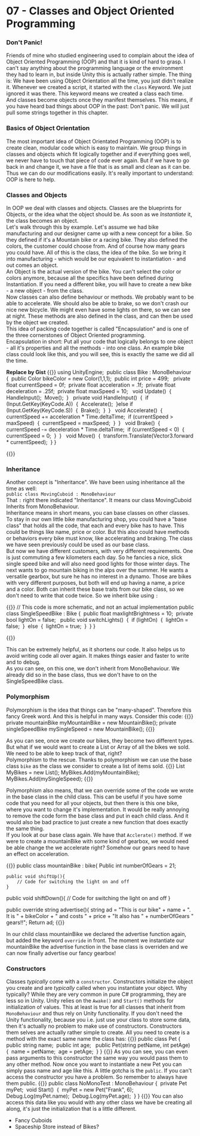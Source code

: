 # 07 - Classes and Object Oriented Programming
### Don't Panic!
Friends of mine who studied engineering used to complain about the idea of Object Oriented Programming (OOP) and that it is kind of hard to grasp. I can't say anything about the programming language or the environment they had to learn in, but inside Unity this is actually rather simple. The thing is: We have been using Object Orientation all the time, you just didn't realize it. Whenever we created a script, it started with the `class` Keyword. We just ignored it was there. This keyword means we created a class each time. And classes become objects once they manifest themselves. This means, if you have heard bad things about OOP in the past: Don't panic. We will just pull some strings together in this chapter.

### Basics of Object Orientation
The most important idea of Object Orientated Programming (OOP) is to create clean, modular code which is easy to maintain. We group things in classes and objects which fit logically together and if everything goes well, we never have to touch that piece of code ever again. But if we have to go back in and change it, we have a file that is as small and clean as it can be. Thus we can do our modifications easily. It's really important to understand: OOP is here to help.

### Classes and Objects
In OOP we deal with classes and objects. Classes are the blueprints for Objects, or the idea what the object should be. As soon as we *Instantiate* it, the class becomes an object. \
Let's walk through this by example. Let's assume we had bike manufacturing and our designer came up with a new concept for a bike. So they defined if it's a Mountain bike or a racing bike. They also defined the colors, the customer could choose from. And of course how many gears you could have. All of this is the class, the idea of the bike. So we bring it into manufacturing - which would be our equivalent to instantiation - and out comes an object. \
An Object is the actual version of the bike. You can't select the color or colors anymore, because all the specifics have been defined during Instantiation. If you need a different bike, you will have to create a new bike - a new object - from the class. \
Now classes can also define behaviour or methods. We probably want to be able to accelerate. We should also be able to brake, so we don't crash our nice new bicycle. We might even have some lights on there, so we can see at night. These methods are also defined in the class, and can then be used by the object we created. \
This idea of packing code together is called "Encapsulation" and is one of the three cornerstones of Object Oriented programming. \
Encapsulation in short: Put all your code that logically belongs to one object - all it's properties and all the methods - into one class. An example bike class could look like this, and you will see, this is exactly the same we did all the time.

**Replace by Gist**
{{<highlight c>}}
using UnityEngine;  public class Bike : MonoBehaviour {     public Color bikeColor = new Color(1,1,1);     public int price = 499;      private float currentSpeed = 0f;     private float acceleration = .1f;     private float deceleration = .25f;     private float maxSpeed = 10;      void Update()     {         HandleInput();         Move();     }      private void HandleInput()     {         if (Input.GetKey(KeyCode.A))         {             Accelerate();         }else if (Input.GetKey(KeyCode.S))         {             Brake();         }     }      void Accelerate()     {         currentSpeed += acceleration * Time.deltaTime;         if (currentSpeed > maxSpeed)         {             currentSpeed = maxSpeed;         }     }      void Brake()     {         currentSpeed -= deceleration * Time.deltaTime;         if (currentSpeed < 0)         {             currentSpeed = 0;         }     }      void Move()     {         transform.Translate(Vector3.forward * currentSpeed);     } }

{{</highlight>}}

### Inheritance
Another concept is "Inheritance". We have been using inheritance all the time as well: \
`public class MovingCuboid : MonoBehaviour`\
That `:` right there indicated "Inheritance". It means our class MovingCuboid Inherits from MonoBehaviour. \
Inheritance means in short means, you can base classes on other classes. \
To stay in our own little bike manufacturing shop, you could have a "base class" that holds all the code, that each and every bike has to have. This could be things like name, price or color. But this also could have methods or behaviors every bike must know, like accelerating and braking. The class we have seen previously could be used as our base class. \
But now we have different customers, with very different requirements. One is just commuting a few kilometers each day. So he fancies a nice, slick single speed bike and will also need good lights for those winter days. The next wants to go mountain biking in the alps over the summer. He wants a versatile gearbox, but sure he has no interest in a dynamo. Those are bikes with very different purposes, but both will end up having a name, a price and a color. Both can inherit these base traits from our bike class, so we don't need to write that code twice. So we inherit bike using `:`

{{<highlight c>}}
// This code is more schematic, and not an actual implementation
public class SingleSpeedBike : Bike {     public float maxlightBrightness = 10;     private bool lightOn = false;      public void switchLights()     {         if (lightOn)         {             lightOn = false;         }         else         {             lightOn = true;         }     } }

{{</highlight>}}

This can be extremely helpful, as it shortens our code. It also helps us to avoid writing code all over again. It makes things easier and faster to write and to debug. \
As you can see, on this one, we don't inherit from MonoBehaviour. We already did so in the base class, thus we don't have to on the SingleSpeedBike class.

### Polymorphism
Polymorphism is the idea that things can be "many-shaped". Therefore this fancy Greek word. And this is helpful in many ways. Consider this code:
{{<highlight C>}}
private mountainBike myMountainBike = new MountainBike();
private singleSpeedBike mySingleSpeed = new MountainBike();
{{</highlight>}}

As you can see, once we create our bikes, they become two different types. But what if we would want to create a List or Array of all the bikes we sold. We need to be able to keep track of that, right? \
Polymorphism to the rescue. Thanks to polymorphism we can use the base class `bike` as the class we consider to create a list of items sold.
{{<highlight c>}}
	List<Bike> MyBikes = new List<Bike>();
	MyBikes.Add(myMountainBike);
	MyBikes.Add(mySingleSpeed);
{{</highlight>}}

Polymorphism also means, that we can override some of the code we wrote in the base class in the child class. This can be useful if you have some code that you need for all your objects, but then there is this one bike, where you want to change it's implementation. It would be really annoying to remove the code form the base class and put in each child class. And it would also be bad practice to just create a new function that does exactly the same thing. \
If you look at our base class again. We have that `Acclerate()` method. If we were to create a mountainBike with some kind of gearbox, we would need be able change the we accelerate right? Somehow our gears need to have an effect on acceleration.

{{<highlight C>}}
public class mountainBike : bike{
	Public int numberOfGears = 21;

	public void shiftUp(){
		// Code for switching the light on and off
	}

public void shiftDown(){
		// Code for switching the light on and off
	}

public override string advertise(){
	string ad = "This is our bike" + name + ". It is " + bikeColor + " and costs " + price + "It also has " + numberOfGears " gears!!";
		Return ad;
{{</highlight>}}

In our child class mountainBike we declared the advertise function again, but added the keyword `override` in front. The moment we instantiate our mountainBike the advertise function in the base class is overriden and we can now finally advertise our fancy gearbox!

### Constructors
Classes *typically* come with a `constructor`. Constructors initialize the object you create and are *typically* called when you instantiate your object. Why typically? While they are very common in pure C# programming, they are less so in Unity. Unity relies on the `Awake()` and `Start()` methods for initialization of values. This at least is true for all classes that inherit from `MonoBehaviour` and thus rely on Unity functionality. If you don't need the Unity functionality, because you i.e. just use your class to store some data, then it's actually no problem to make use of constructors.
Constructors them selves are actually rather simple to create. All you need to create is a method with the exact same name the class has:
{{<highlight c>}}
public class Pet {     public string name;     public int age;      public Pet(string petName, int petAge)     {         name = petName;         age = petAge;     } }
{{</highlight>}}
As you can see, you can even pass arguments to this constructor the same way you would pass them to any other method. Now once you want to instantiate a new Pet you can simply pass name and age like this. A little gotcha is the `public`. If you can't access the constructor you have a problem. So remember to always have them public.
{{<highlight c>}}
public class NoMonoTest : MonoBehaviour {     private Pet myPet;     void Start()     {         myPet = new Pet("Frank", 6);         Debug.Log(myPet.name);         Debug.Log(myPet.age);     } }
{{</highlight>}}
You can also access this data like you would with any other class we have be creating all along, it's just the initialization that is a little different.





- Fancy Cuboids
- Spaceship Store instead of Bikes?

